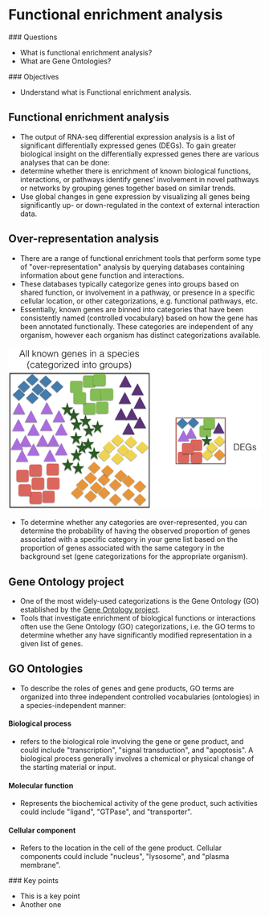 # Functional enrichment analysis

<div class="questions">  
### Questions

- What is functional enrichment analysis?
- What are Gene Ontologies?
</div>  

<div class="objectives">  
### Objectives

- Understand what is Functional enrichment analysis.
</div> 

## Functional enrichment analysis

- The output of RNA-seq differential expression analysis is a list of significant differentially expressed genes (DEGs). To gain greater biological insight on the differentially expressed genes there are various analyses that can be done:
- determine whether there is enrichment of known biological functions, interactions, or pathways identify genes’ involvement in novel pathways or networks by grouping genes together based on similar trends.
- Use global changes in gene expression by visualizing all genes being significantly up- or down-regulated in the context of external interaction data.

## Over-representation analysis
- There are a range of functional enrichment tools that perform some type of "over-representation" analysis by querying databases containing information about gene function and interactions.
- These databases typically categorize genes into groups based on shared function, or involvement in a pathway, or presence in a specific cellular location, or other categorizations, e.g. functional pathways, etc.
- Essentially, known genes are binned into categories that have been consistently named (controlled vocabulary) based on how the gene has been annotated functionally. These categories are independent of any organism, however each organism has distinct categorizations available.

![Over-representation of a category](../fig/overrepresentation_analysis.png) 

- To determine whether any categories are over-represented, you can determine the probability of having the observed proportion of genes associated with a specific category in your gene list based on the proportion of genes associated with the same category in the background set (gene categorizations for the appropriate organism).


## Gene Ontology project
- One of the most widely-used categorizations is the Gene Ontology (GO) established by the [Gene Ontology project](http://geneontology.org/page/go-consortium-contributors-list).
- Tools that investigate enrichment of biological functions or interactions often use the Gene Ontology (GO) categorizations, i.e. the GO terms to determine whether any have significantly modified representation in a given list of genes.

## GO Ontologies

- To describe the roles of genes and gene products, GO terms are organized into three independent controlled vocabularies (ontologies) in a species-independent manner:

#### Biological process
- refers to the biological role involving the gene or gene product, and could include "transcription", "signal transduction", and "apoptosis". A biological process generally involves a chemical or physical change of the starting material or input.

#### Molecular function
- Represents the biochemical activity of the gene product, such activities could include "ligand", "GTPase", and "transporter".

#### Cellular component
- Refers to the location in the cell of the gene product. Cellular components could include "nucleus", "lysosome", and "plasma membrane".

<div class="keypoints">
### Key points

- This is a key point
- Another one
</div>
